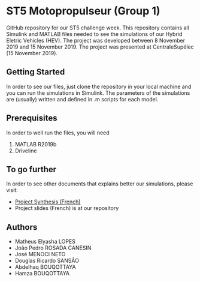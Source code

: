 # ST5 Motopropulseur (Group 1)

GitHub repository for our ST5 challenge week. This repository contains all Simulink and MATLAB files needed to see the simulations of our Hybrid Eletric Vehicles (HEV). 
The project was developed between 8 November 2019 and 15 November 2019. The project was presented at CentraleSupélec (15 November 2019).

## Getting Started
In order to see our files, just clone the repository in your local machine and you can run the simulations in Simulink. The parameters of the simulations are (usually) written and defined in .m scripts for each model.

## Prerequisites
In order to well run the files, you will need 
1. MATLAB R2019b
2. Driveline

## To go further
In order to see other documents that explains better our simulations, please visit:

- [Project Synthesis (French)](https://www.overleaf.com/read/qsnrykchzpzj)
- Project slides (French) is at our repository

## Authors
- Matheus Elyasha LOPES
- João Pedro ROSADA CANESIN
- José MENOCI NETO
- Douglas Ricardo SANSÃO
- Abdelhaq BOUQOTTAYA
- Hamza BOUQOTTAYA


